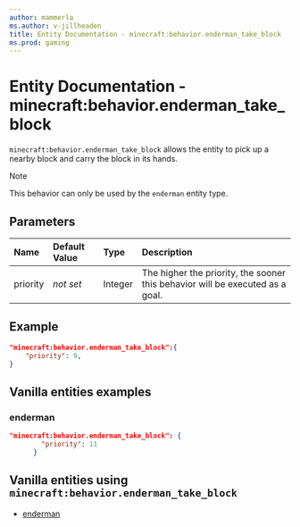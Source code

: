 ```yaml
---
author: mammerla
ms.author: v-jillheaden
title: Entity Documentation - minecraft:behavior.enderman_take_block
ms.prod: gaming
---
```


# Entity Documentation - minecraft:behavior.enderman_take_block

`minecraft:behavior.enderman_take_block` allows the entity to pick up a nearby block and carry the block in its hands.

> [!NOTE]
> This behavior can only be used by the `enderman` entity type.

## Parameters

|Name |Default Value  |Type  |Description  |
|:----------|:----------|:----------|:----------|
|priority|*not set*|Integer|The higher the priority, the sooner this behavior will be executed as a goal.|

## Example

```json
"minecraft:behavior.enderman_take_block":{
    "priority": 9,
}
```

## Vanilla entities examples

### enderman

```json
"minecraft:behavior.enderman_take_block": {
        "priority": 11
      }
```

## Vanilla entities using `minecraft:behavior.enderman_take_block`

- [enderman](../../../../Source/VanillaBehaviorPack_Snippets/entities/enderman.md)
